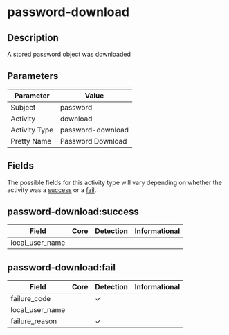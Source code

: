 password-download
=================

Description
-----------
A stored password object was downloaded

Parameters
----------
| Parameter     | Value             |
| ------------- | ----------------- |
| Subject       | password          |
| Activity      | download          |
| Activity Type | password-download |
| Pretty Name   | Password Download |


Fields
------

The possible fields for this activity type will vary depending on whether the activity was a [success](#password-downloadsuccess) or a [fail](#password-downloadfail).


password-download:success
-------------------------

| Field           | Core | Detection | Informational |
| --------------- | ---- | --------- | ------------- |
| local_user_name |      |           |               |

password-download:fail
----------------------

| Field           | Core | Detection | Informational |
| --------------- | ---- | --------- | ------------- |
| failure_code    |      | &#10003;  |               |
| local_user_name |      |           |               |
| failure_reason  |      | &#10003;  |               |